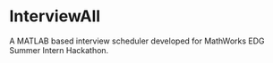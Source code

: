 # InterviewAll
A MATLAB based interview scheduler developed for MathWorks EDG Summer Intern Hackathon.
